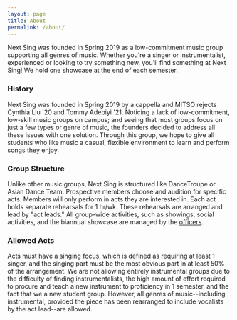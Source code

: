 ```yaml
---
layout: page
title: About
permalink: /about/
---
```

Next Sing was founded in Spring 2019 as a low-commitment music group supporting all genres of music. Whether you're a 
singer or instrumentalist, experienced or looking to try something new, you'll find something at Next Sing! We hold one 
showcase at the end of each semester.

### History
Next Sing was founded in Spring 2019 by a cappella and MITSO rejects Cynthia Liu '20 and Tommy Adebiyi '21. Noticing a 
lack of low-commitment, low-skill music groups on campus; and seeing that most groups focus on just a few types or 
genre of music, the founders decided to address all these issues with one solution. Through this group, we hope to give 
all students who like music a casual, flexible environment to learn and perform songs they enjoy.

### Group Structure
Unlike other music groups, Next Sing is structured like DanceTroupe or Asian Dance Team. Prospective members choose 
and audition for specific acts. Members will only perform in acts they are interested in. Each act holds separate 
rehearsals for 1 hr/wk. These rehearsals are arranged and lead by "act leads." All group-wide activities, such as 
showings, social activities, and the biannual showcase are managed by the [officers](/people/).

### Allowed Acts
Acts must have a singing focus, which is defined as requiring at least 1 singer, and the singing part must be the most 
obvious part in at least 50% of the arrangement. We are not allowing entirely instrumental groups due to the difficulty 
of finding instrumentalists, the high amount of effort required to procure and teach a new instrument to proficiency in 
1 semester, and the fact that we a new student group. However, all genres of music--including instrumental, provided 
the piece has been rearranged to include vocalists by the act lead--are allowed.
